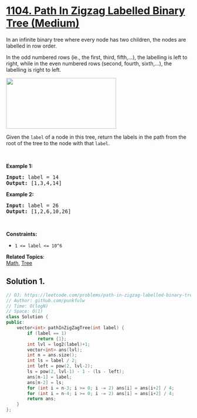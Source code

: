 # [1104. Path In Zigzag Labelled Binary Tree (Medium)](https://leetcode.com/problems/path-in-zigzag-labelled-binary-tree/)

<p>In an infinite binary tree where every node has two children, the nodes are labelled in row order.</p>

<p>In the odd numbered rows (ie., the first, third, fifth,...), the labelling is left to right, while in the even numbered rows (second, fourth, sixth,...), the labelling is right to left.</p>

<p><img alt="" src="https://assets.leetcode.com/uploads/2019/06/24/tree.png" style="width: 300px; height: 138px;"></p>

<p>Given the <code>label</code> of a node in this tree, return the labels in the path from the root of the tree to the&nbsp;node with that <code>label</code>.</p>

<p>&nbsp;</p>
<p><strong>Example 1:</strong></p>

<pre><strong>Input:</strong> label = 14
<strong>Output:</strong> [1,3,4,14]
</pre>

<p><strong>Example 2:</strong></p>

<pre><strong>Input:</strong> label = 26
<strong>Output:</strong> [1,2,6,10,26]
</pre>

<p>&nbsp;</p>
<p><strong>Constraints:</strong></p>

<ul>
	<li><code>1 &lt;= label &lt;= 10^6</code></li>
</ul>


**Related Topics**:  
[Math](https://leetcode.com/tag/math/), [Tree](https://leetcode.com/tag/tree/)

## Solution 1.

```cpp
// OJ: https://leetcode.com/problems/path-in-zigzag-labelled-binary-tree/
// Author: github.com/punkfulw
// Time: O(logN)
// Space: O(1)
class Solution {
public:
    vector<int> pathInZigZagTree(int label) {
        if (label == 1)
            return {1};
        int lvl = log2(label)+1;
        vector<int> ans(lvl);
        int n = ans.size();
        int ls = label / 2;
        int left = pow(2, lvl-2);
        ls = pow(2, lvl-1) - 1 - (ls - left);
        ans[n-1] = label;
        ans[n-2] = ls;
        for (int i = n-3; i >= 0; i -= 2) ans[i] = ans[i+2] / 4;
        for (int i = n-4; i >= 0; i -= 2) ans[i] = ans[i+2] / 4;
        return ans;
    }
};
```
